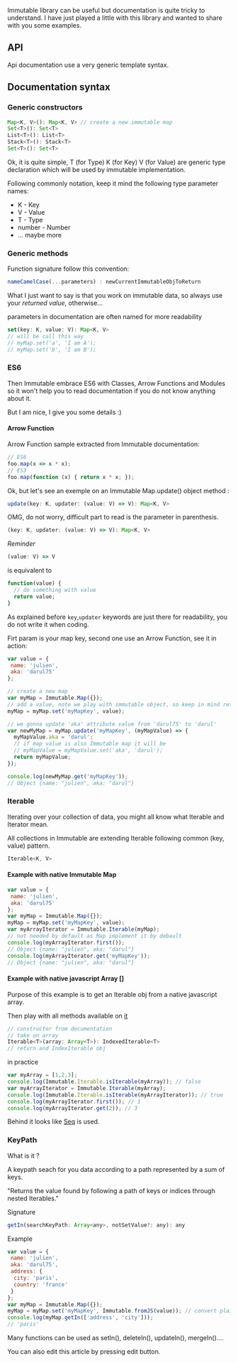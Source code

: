 Immutable library can be useful but documentation is quite tricky to understand. I have just played a little with this library and wanted to share with you some examples.

## API

Api documentation use a very generic template syntax.

## Documentation syntax

### Generic constructors

```javascript
Map<K, V>(): Map<K, V> // create a new immutable map
Set<T>(): Set<T>
List<T>(): List<T>
Stack<T>(): Stack<T>
Set<T>(): Set<T>
```

Ok, it is quite simple, T (for Type) K (for Key) V (for Value) are generic type declaration which will be used by immutable implementation.

Following commonly notation, keep it mind the following type parameter names:

- K - Key
- V - Value
- T - Type
- number - Number
- ... maybe more

### Generic methods

Function signature follow this convention:

```javascript
nameCamelCase(...parameters) : newCurrentImmutableObjToReturn
```

What I just want to say is that you work on immutable data, so always use your *returned value*, otherwise...

parameters in documentation are often named for more readability

```javascript
set(key: K, value: V): Map<K, V>
// will be call this way
// myMap.set('a', 'I am A');
// myMap.set('b', 'I am B');
```

### ES6
Then Immutable embrace ES6 with Classes, Arrow Functions and Modules so it won't help you to read documentation if you do not know anything about it.

But I am nice, I give you some details :)

#### Arrow Function

Arrow Function sample extracted from Immutable documentation:

```javascript
// ES6
foo.map(x => x * x);
// ES3
foo.map(function (x) { return x * x; });
```

Ok, but let's see an exemple on an Immutable Map.update() object method :

```javascript
update(key: K, updater: (value: V) => V): Map<K, V>
```
OMG, do not worry, difficult part to read is the parameter in parenthesis.

```javascript
(key: K, updater: (value: V) => V): Map<K, V>
```

*Reminder*
```javascript
(value: V) => V
```
is equivalent to
```javascript
function(value) {
  // do something with value
  return value;
}
```

As explained before `key`,`updater` keywords are just there for readability, you do not write it when coding.

Firt param is your map key, second one use an Arrow Function, see it in action:

```javascript
var value = {
 name: 'julien',
 aka: 'darul75'
};

// create a new map
var myMap = Immutable.Map({});
// add a value, note we play with immutable object, so keep in mind return and erase old one
myMap = myMap.set('myMapKey', value);

// we gonna update 'aka' attribute value from 'darul75' to 'darul'
var newMyMap = myMap.update('myMapKey', (myMapValue) => {
  myMapValue.aka = 'darul';
  // if map value is also Immutable map it will be
  // myMapValue = myMapValue.set('aka', 'darul');
  return myMapValue;
});

console.log(newMyMap.get('myMapKey'));
// Object {name: "julien", aka: "darul"}
```

### Iterable

Iterating over your collection of data, you might all know what Iterable and Iterator mean.

All collections in Immutable are extending Iterable following common (key, value) pattern.

```javascript
Iterable<K, V>
```
#### Example with native Immutable Map

```javascript
var value = {
 name: 'julien',
 aka: 'darul75'
};
var myMap = Immutable.Map({});
myMap = myMap.set('myMapKey', value);
var myArrayIterator = Immutable.Iterable(myMap);
// not needed by default as Map implement it by debault
console.log(myArrayIterator.first()); 
// Object {name: "julien", aka: "darul"}
console.log(myArrayIterator.get('myMapKey'));
// Object {name: "julien", aka: "darul"}
```

#### Example with native javascript Array []

Purpose of this example is to get an Iterable obj from a native javascript array.

Then play with all methods available on [it](http://facebook.github.io/immutable-js/docs/#/IndexedIterable) 

```javascript
// constructor from documentation
// take an array
Iterable<T>(array: Array<T>): IndexedIterable<T>
// return and IndexIterable obj
```

in practice
```javascript
var myArray = [1,2,3];
console.log(Immutable.Iterable.isIterable(myArray)); // false
var myArrayIterator = Immutable.Iterable(myArray);
console.log(Immutable.Iterable.isIterable(myArrayIterator)); // true
console.log(myArrayIterator.first()); // 1
console.log(myArrayIterator.get(2)); // 3
```

Behind it looks like [Seq](http://facebook.github.io/immutable-js/docs/#/Seq) is used.


### KeyPath

What is it ?

A keypath seach for you data according to a path represented by a sum of keys.

"Returns the value found by following a path of keys or indices through nested Iterables."

Signature
```javascript
getIn(searchKeyPath: Array<any>, notSetValue?: any): any
```

Example
```javascript
var value = {
 name: 'julien',
 aka: 'darul75',
 address: {
  city: 'paris',
  country: 'france'
 }
};
var myMap = Immutable.Map({});
myMap = myMap.set('myMapKey', Immutable.fromJS(value)); // convert plain object to an Immutable Map
console.log(myMap.getIn(['address', 'city'])); 
// 'paris'
```

Many functions can be used as setIn(), deleteIn(), updateIn(), mergeIn()....

You can also edit this article by pressing edit button.
